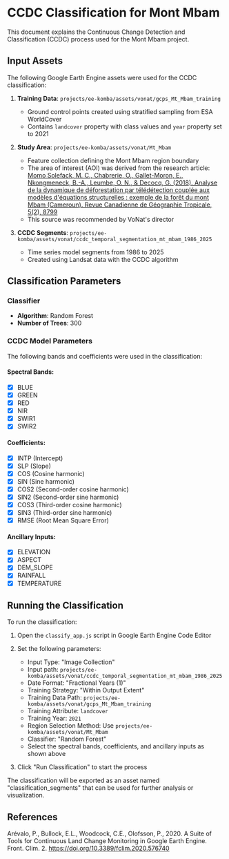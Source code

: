 # CCDC Classification for Mont Mbam

This document explains the Continuous Change Detection and Classification (CCDC) process used for the Mont Mbam project.

## Input Assets

The following Google Earth Engine assets were used for the CCDC classification:

1. **Training Data**: `projects/ee-komba/assets/vonat/gcps_Mt_Mbam_training`
   - Ground control points created using stratified sampling from ESA WorldCover
   - Contains `landcover` property with class values and `year` property set to 2021

2. **Study Area**: `projects/ee-komba/assets/vonat/Mt_Mbam`
   - Feature collection defining the Mont Mbam region boundary
   - The area of interest (AOI) was derived from the research article: [Momo Solefack, M. C., Chabrerie, O., Gallet-Moron, E., Nkongmeneck, B.-A., Leumbe, O. N., & Decocq, G. (2018). Analyse de la dynamique de déforestation par télédétection couplée aux modèles d'équations structurelles : exemple de la forêt du mont Mbam (Cameroun). Revue Canadienne de Géographie Tropicale, 5(2), 8799](https://revuecangeotrop.ca/volume-8-numero-2/8799/)
   - This source was recommended by VoNat's director

3. **CCDC Segments**: `projects/ee-komba/assets/vonat/ccdc_temporal_segmentation_mt_mbam_1986_2025`
   - Time series model segments from 1986 to 2025
   - Created using Landsat data with the CCDC algorithm

## Classification Parameters

### Classifier
- **Algorithm**: Random Forest
- **Number of Trees**: 300

### CCDC Model Parameters
The following bands and coefficients were used in the classification:

#### Spectral Bands:
- [x] BLUE
- [x] GREEN
- [x] RED
- [x] NIR
- [x] SWIR1
- [x] SWIR2

#### Coefficients:
- [x] INTP (Intercept)
- [x] SLP (Slope)
- [x] COS (Cosine harmonic)
- [x] SIN (Sine harmonic)
- [x] COS2 (Second-order cosine harmonic)
- [x] SIN2 (Second-order sine harmonic)
- [x] COS3 (Third-order cosine harmonic)
- [x] SIN3 (Third-order sine harmonic)
- [x] RMSE (Root Mean Square Error)

#### Ancillary Inputs:
- [x] ELEVATION
- [x] ASPECT
- [x] DEM_SLOPE
- [x] RAINFALL
- [x] TEMPERATURE

## Running the Classification

To run the classification:

1. Open the `classify_app.js` script in Google Earth Engine Code Editor
2. Set the following parameters:
   - Input Type: "Image Collection"
   - Input path: `projects/ee-komba/assets/vonat/ccdc_temporal_segmentation_mt_mbam_1986_2025`
   - Date Format: "Fractional Years (1)"
   - Training Strategy: "Within Output Extent"
   - Training Data Path: `projects/ee-komba/assets/vonat/gcps_Mt_Mbam_training`
   - Training Attribute: `landcover`
   - Training Year: `2021`
   - Region Selection Method: Use `projects/ee-komba/assets/vonat/Mt_Mbam`
   - Classifier: "Random Forest"
   - Select the spectral bands, coefficients, and ancillary inputs as shown above

3. Click "Run Classification" to start the process

The classification will be exported as an asset named "classification_segments" that can be used for further analysis or visualization.

## References

Arévalo, P., Bullock, E.L., Woodcock, C.E., Olofsson, P., 2020. A Suite of Tools for Continuous Land Change Monitoring in Google Earth Engine. Front. Clim. 2. https://doi.org/10.3389/fclim.2020.576740
